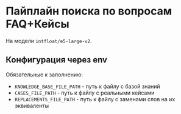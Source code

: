 # Пайплайн поиска по вопросам FAQ+Кейсы

На модели `intfloat/e5-large-v2`.

## Конфигурация через env

Обязательные к заполнению:

- `KNOWLEDGE_BASE_FILE_PATH` - путь к файлу с базой знаний
- `CASES_FILE_PATH` - путь к файлу с реальными кейсами
- `REPLACEMENTS_FILE_PATH` - путь к файлу с заменами слов на их эквиваленты
